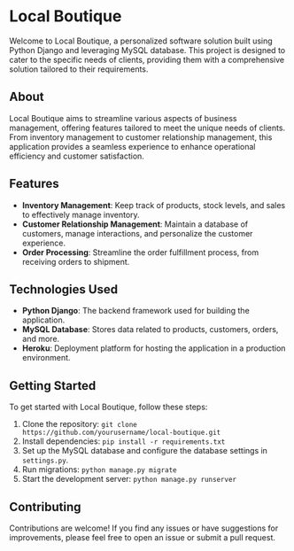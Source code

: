 # Local Boutique

Welcome to Local Boutique, a personalized software solution built using Python Django and leveraging MySQL database. This project is designed to cater to the specific needs of clients, providing them with a comprehensive solution tailored to their requirements.

## About

Local Boutique aims to streamline various aspects of business management, offering features tailored to meet the unique needs of clients. From inventory management to customer relationship management, this application provides a seamless experience to enhance operational efficiency and customer satisfaction.

## Features

- **Inventory Management**: Keep track of products, stock levels, and sales to effectively manage inventory.
- **Customer Relationship Management**: Maintain a database of customers, manage interactions, and personalize the customer experience.
- **Order Processing**: Streamline the order fulfillment process, from receiving orders to shipment.

## Technologies Used

- **Python Django**: The backend framework used for building the application.
- **MySQL Database**: Stores data related to products, customers, orders, and more.
- **Heroku**: Deployment platform for hosting the application in a production environment.

## Getting Started

To get started with Local Boutique, follow these steps:

1. Clone the repository: `git clone https://github.com/yourusername/local-boutique.git`
2. Install dependencies: `pip install -r requirements.txt`
3. Set up the MySQL database and configure the database settings in `settings.py`.
4. Run migrations: `python manage.py migrate`
5. Start the development server: `python manage.py runserver`

## Contributing

Contributions are welcome! If you find any issues or have suggestions for improvements, please feel free to open an issue or submit a pull request.

